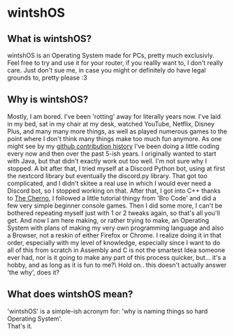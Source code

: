 # wintshOS
## What is wintshOS?
wintshOS is an Operating System made for PCs, pretty much exclusivly. Feel free to try and use it for your router, if you reallly want to, I don't really care. Just don't sue me, in case you might or definitely do have legal grounds to, pretty please :3
## Why is wintshOS?
Mostly, I am bored. I've been 'rotting' away for literally years now. I've laid in my bed, sat in my chair at my desk, watched YouTube, Netflix, Disney Plus, and many many more things, as well as played numerous games to the point where I don't think many things make too much fun anymore. As one might see by my [github contribution history](https://github.com/Theotrystolearnjava) I've been doing a little coding every now and then over the past 5-ish years. I originally wanted to start with Java, but that didn't exactly work out too well. I'm not sure why I stopped. A bit after that, I tried myself at a Discord Python bot, using at first the nextcord library but eventually the discord.py library. That got too complicated, and I didn't skitee a real use in which I would ever need a Discord bot, so I stopped working on that. After that, I got into C++ thanks to [The Cherno](https://www.youtube.com/@TheCherno), I followed a little tutorial thingy from 'Bro Code' and did a few very simple beginner console games. Then I did some more, I can't be bothered repeating myself just with 1 or 2 tweaks again, so that's all you'll get. And now I am here making, or rather trying to make, an Operating System with plans of making my very own programming language and also a Browser, not a reskin of either Firefox or Chrome. I realize doing it in that order, especially with my level of knowledge, especially since I want to do all of this from scratch in Assembly and C is not the smartest Idea someone ever had, nor is it going to make any part of this process quicker, but... it's a hobby, and as long as it is fun to me?\\
Hold on.. this doesn't actually answer 'the why', does it?
## What does wintshOS mean?
'wintshOS' is a simple-ish acronym for: 'why is naming things so hard Operating System'.\
That's it.

